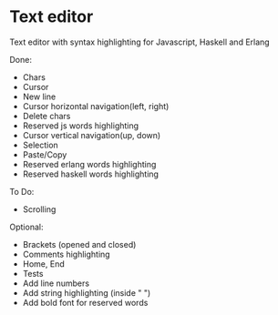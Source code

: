 # Text editor

Text editor with syntax highlighting for Javascript, Haskell and Erlang

Done:

* Chars
* Cursor
* New line
* Cursor horizontal navigation(left, right)
* Delete chars
* Reserved js words highlighting
* Cursor vertical navigation(up, down)
* Selection
* Paste/Copy
* Reserved erlang words highlighting
* Reserved haskell words highlighting

To Do:

* Scrolling

Optional:

* Brackets (opened and closed)
* Comments highlighting
* Home, End
* Tests
* Add line numbers
* Add string highlighting (inside " ")
* Add bold font for reserved words


